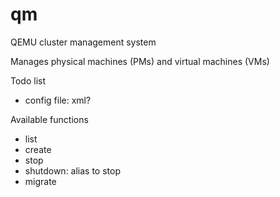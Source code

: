 qm
==

QEMU cluster management system

Manages physical machines (PMs) and virtual machines (VMs)

Todo list
- config file: xml?

Available functions

- list
- create
- stop 
- shutdown: alias to stop
- migrate
